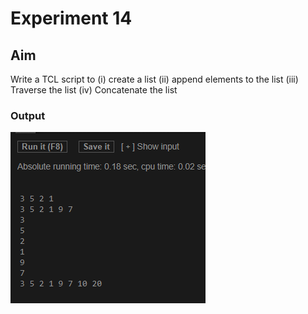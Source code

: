 # Experiment 14
## Aim
Write a TCL script to
(i)          create a list
(ii)          append elements to the list
(iii)    Traverse the list
(iv) Concatenate the list

### Output

![output](exp14.png)


